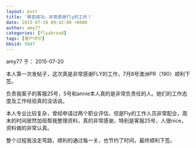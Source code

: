 ```yaml
---
layout: post
title: '移民成功，非常感谢fly的工作！'
date: 2015-07-20 09:42:00 +0800
author: amy77
categories: [flyabroad]
tags: [客户评价]
bbsid: 5047
---
```


amy77 于： 2015-07-20

本人第一次发帖子，这次真是非常感谢FLY的工作，7月8号澳洲PR（190）顺利下签。

负责我案子的客服25号，5号和annie本人真的是非常负责任的人。她们的工作态度及工作经验真的没话说。

本人专业比较复杂，曾经申请过两个职业评估，但是Fly的工作人员非常配合，周末的时间居然加班帮我整理资料，真的非常感谢，特别是客服25号，人很nice，资料做的非常认真。

整个过程我没走弯路，顺利的通过每一关，也节约了时间，最终顺利下签。
